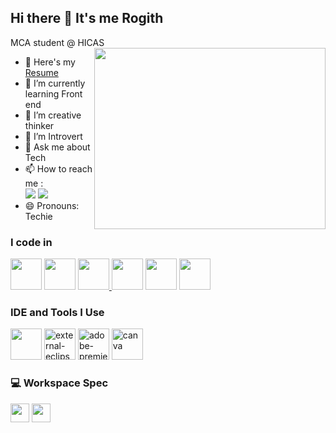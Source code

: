 ## Hi there 👋 It's me Rogith

MCA student @ HICAS
<img align="right" width="370" height="290" src="https://media3.giphy.com/media/xT9IgzoKnwFNmISR8I/giphy.gif">
- 🔭 Here's my [Resume](https://github.com/HELLBOYi/resume/blob/main/MY%20RESUME%20%281%29.pdf)                                                 
- 🌱 I’m currently learning Front end
- 👯 I’m creative thinker
- 🤔 I’m Introvert
- 💬 Ask me about Tech
- 📫 How to reach me :
<br /> [<img src="https://img.shields.io/badge/Twitter-1DA1F2?style=for-the-badge&logo=twitter&logoColor=white" />](https://x.com/RogithKK753852?t=CnckxxLXda0nHdjS2_qkIg&s=08) [<img src="https://img.shields.io/badge/LinkedIn-0077B5?style=for-the-badge&logo=linkedin&logoColor=white" />](https://www.linkedin.com/in/rogith-kk)
- 😄 Pronouns: Techie
### I code in
<img height="50" width="50" src="https://img.icons8.com/color/48/000000/c-programming.png" />  
<img height="50" width="50" src="https://img.icons8.com/color/48/000000/java-coffee-cup-logo.png" /> 
<a href="https://rogithkk.github.io/Only-html/" target="_blank">
  <img src="https://img.icons8.com/color/48/000000/html-5.png" style="width:50px; height:50px;" />
</a>
<img height="50" width="50" src="https://img.icons8.com/color/48/000000/css3.png" />
<img height="50" width="50" src="https://img.icons8.com/color/48/000000/javascript.png"/>
<img height="50" width="50" src="https://img.icons8.com/color/48/000000/mysql-logo.png"/> 

### IDE and Tools I Use
<img height="50" width="50" src="https://img.icons8.com/color/48/000000/visual-studio-code-2019.png"/> <img width="50" height="50" src="https://img.icons8.com/external-tal-revivo-color-tal-revivo/48/external-eclipse-an-integrated-development-environment-used-in-computer-programming-logo-color-tal-revivo.png" alt="external-eclipse-an-integrated-development-environment-used-in-computer-programming-logo-color-tal-revivo"/> <img width="50" height="50" src="https://img.icons8.com/color/48/adobe-premiere-pro--v1.png" alt="adobe-premiere-pro--v1"/> <img width="50" height="50" src="https://img.icons8.com/fluency/48/canva.png" alt="canva"/>

### 💻 Workspace Spec
 <img height="30" src="https://img.shields.io/badge/NVIDIA-GTX1650-76B900?style=for-the-badge&logo=nvidia&logoColor=white"/>  <img height="30" src="https://img.shields.io/badge/AMD-Ryzen_5_5600H-ED1C24?style=for-the-badge&logo=amd&logoColor=white"/> 
